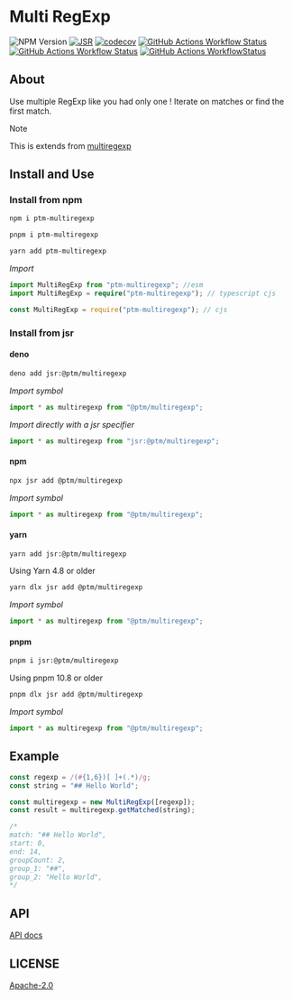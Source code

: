# Multi RegExp

![NPM Version][npm-version] [![JSR][jsr-bg]][jsr-package] [![codecov][coverage]][coverage-url] [![GitHub Actions Workflow Status][npm-publish]][npm-publish-wf] [![GitHub Actions Workflow Status][jsr-publish]][jsr-publish-wf] [![GitHub Actions WorkflowStatus][codeql]][codeql-url]

## About

Use multiple RegExp like you had only one ! Iterate on matches or find the first match.

> [!NOTE]
> This is extends from [multiregexp][multiregexp]

## Install and Use

### Install from npm

```bash
npm i ptm-multiregexp
```

```bash
pnpm i ptm-multiregexp
```

```bash
yarn add ptm-multiregexp
```

_Import_

```ts
import MultiRegExp from "ptm-multiregexp"; //esm
import MultiRegExp = require("ptm-multiregexp"); // typescript cjs
```

```js
const MultiRegExp = require("ptm-multiregexp"); // cjs
```

### Install from jsr

#### deno

```bash
deno add jsr:@ptm/multiregexp
```

_Import symbol_

```ts
import * as multiregexp from "@ptm/multiregexp";
```

_Import directly with a jsr specifier_

```ts
import * as multiregexp from "jsr:@ptm/multiregexp";
```

#### npm

```bash
npx jsr add @ptm/multiregexp
```

_Import symbol_

```ts
import * as multiregexp from "@ptm/multiregexp";
```

#### yarn

```bash
yarn add jsr:@ptm/multiregexp
```

Using Yarn 4.8 or older

```bash
yarn dlx jsr add @ptm/multiregexp
```

_Import symbol_

```ts
import * as multiregexp from "@ptm/multiregexp";
```

#### pnpm

```bash
pnpm i jsr:@ptm/multiregexp
```

Using pnpm 10.8 or older

```bash
pnpm dlx jsr add @ptm/multiregexp
```

_Import symbol_

```ts
import * as multiregexp from "@ptm/multiregexp";
```

## Example

```ts
const regexp = /(#{1,6})[ ]+(.*)/g;
const string = "## Hello World";

const multiregexp = new MultiRegExp([regexp]);
const result = multiregexp.getMatched(string);

/*
match: "## Hello World",
start: 0,
end: 14,
groupCount: 2,
group_1: "##",
group_2: "Hello World",
*/
```

## API

[API docs][api]

## LICENSE

[Apache-2.0][license]

<!-- Definition -->

[license]: LICENSE
[multiregexp]: https://github.com/christophehurpeau/multiregexp
[coverage]: https://codecov.io/github/phothinmg/ptm-multiregexp/graph/badge.svg?token=GP8s1Nsxw0
[coverage-url]: https://codecov.io/github/phothinmg/ptm-multiregexp
[npm-publish]: https://img.shields.io/github/actions/workflow/status/phothinmg/ptm-multiregexp/npm-publish.yml?style=flat&logo=npm&logoColor=%23CC3534&label=publish%20to%20npm
[npm-publish-wf]: https://github.com/phothinmg/ptm-multiregexp/blob/main/.github/workflows/npm-publish.yml
[api]: https://phothinmg.github.io/ptm-multiregexp/
[codeql]: https://img.shields.io/github/actions/workflow/status/phothinmg/ptm-multiregexp/codeql.yml?style=flat&logo=github&label=Codeql
[codeql-url]: https://github.com/phothinmg/ptm-multiregexp/blob/main/.github/workflows/codeql.yml
[npm-version]: https://img.shields.io/npm/v/ptm-multiregexp
[jsr-bg]: https://jsr.io/badges/@ptm/multiregexp
[jsr-package]: https://jsr.io/@ptm/multiregexp
[jsr-publish]: https://img.shields.io/github/actions/workflow/status/phothinmg/ptm-multiregexp/publish.yml?logo=jsr&label=publish%20to%20jsr
[jsr-publish-wf]: https://github.com/phothinmg/ptm-multiregexp/blob/main/.github/workflows/publish.yml
